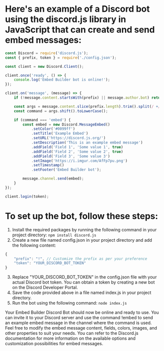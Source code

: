 # Here's an example of a Discord bot using the discord.js library in JavaScript that can create and send embed messages:
```js
const Discord = require('discord.js');
const { prefix, token } = require('./config.json');

const client = new Discord.Client();

client.once('ready', () => {
    console.log('Embed Builder bot is online!');
});

client.on('message', (message) => {
    if (!message.content.startsWith(prefix) || message.author.bot) return;

    const args = message.content.slice(prefix.length).trim().split(/ +/);
    const command = args.shift().toLowerCase();

    if (command === 'embed') {
        const embed = new Discord.MessageEmbed()
            .setColor('#0099ff')
            .setTitle('Example Embed')
            .setURL('https://discord.js.org/')
            .setDescription('This is an example embed message')
            .addField('Field 1', 'Some value 1', true)
            .addField('Field 2', 'Some value 2', true)
            .addField('Field 3', 'Some value 3')
            .setImage('https://i.imgur.com/AfFp7pu.png')
            .setTimestamp()
            .setFooter('Embed Builder bot');

        message.channel.send(embed);
    }
});

client.login(token);
```
# To set up the bot, follow these steps:
1. Install the required packages by running the following command in your project directory:
```npm install discord.js```
2. Create a new file named config.json in your project directory and add the following content:
```js
{
    "prefix": "!", // Customize the prefix as per your preference
    "token": "YOUR_DISCORD_BOT_TOKEN"
}
```
3. Replace "YOUR_DISCORD_BOT_TOKEN" in the config.json file with your actual Discord bot token. You can obtain a token by creating a new bot on the Discord Developer Portal.
4. Save the code provided above in a file named index.js in your project directory.
5. Run the bot using the following command:
```node index.js```

Your Embed Builder Discord Bot should now be online and ready to use. You can invite it to your Discord server and use the command !embed to send an example embed message in the channel where the command is used. Feel free to modify the embed message content, fields, colors, images, and other properties to suit your needs. You can refer to the Discord.js documentation for more information on the available options and customization possibilities for embed messages.
